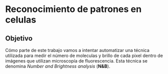 # Reconocimiento de patrones en celulas

## Objetivo
Cómo parte de este trabajo vamos a intentar automatizar una técnica utilizada para medir el número de moleculas y brillo de cada pixel dentro de imágenes que utilizan microscopía de fluorescencia. Esta técnica se denomina _Number and Brightness analysis_ (**N&B**).

